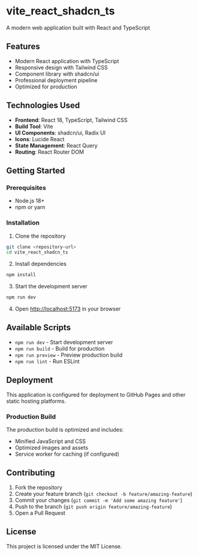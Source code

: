 # vite_react_shadcn_ts

A modern web application built with React and TypeScript

## Features

- Modern React application with TypeScript
- Responsive design with Tailwind CSS
- Component library with shadcn/ui
- Professional deployment pipeline
- Optimized for production

## Technologies Used

- **Frontend**: React 18, TypeScript, Tailwind CSS
- **Build Tool**: Vite
- **UI Components**: shadcn/ui, Radix UI
- **Icons**: Lucide React
- **State Management**: React Query
- **Routing**: React Router DOM

## Getting Started

### Prerequisites

- Node.js 18+ 
- npm or yarn

### Installation

1. Clone the repository
```bash
git clone <repository-url>
cd vite_react_shadcn_ts
```

2. Install dependencies
```bash
npm install
```

3. Start the development server
```bash
npm run dev
```

4. Open [http://localhost:5173](http://localhost:5173) in your browser

## Available Scripts

- `npm run dev` - Start development server
- `npm run build` - Build for production
- `npm run preview` - Preview production build
- `npm run lint` - Run ESLint

## Deployment

This application is configured for deployment to GitHub Pages and other static hosting platforms.

### Production Build

The production build is optimized and includes:
- Minified JavaScript and CSS
- Optimized images and assets
- Service worker for caching (if configured)

## Contributing

1. Fork the repository
2. Create your feature branch (`git checkout -b feature/amazing-feature`)
3. Commit your changes (`git commit -m 'Add some amazing feature'`)
4. Push to the branch (`git push origin feature/amazing-feature`)
5. Open a Pull Request

## License

This project is licensed under the MIT License.
